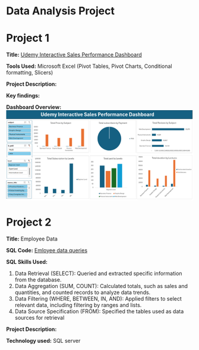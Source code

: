 # Data Analysis Project 
# Project 1
**Title:** [Udemy Interactive Sales Performance Dashboard](https://github.com/Phatiks/Phatiks.github.io/blob/main/udemy_online_education_courses_dataset.xlsx)

**Tools Used:** Microsoft Excel (Pivot Tables, Pivot Charts, Conditional formatting, Slicers)

**Project Description:** 
 

**Key findings:**

**Dashboard Overview:**
![Udemy_Dashboard](Udemy_Dashboard.png)

# Project 2

**Title:** Employee Data

**SQL Code:** [Emloyee data queries](https://github.com/Phatiks/Phatiks.github.io/blob/main/employee.sql)

**SQL Skills Used:** 
1. Data Retrieval (SELECT): Queried and extracted specific information from the database.
2. Data Aggregation (SUM, COUNT): Calculated totals, such as sales and quantities, and counted records to analyze data trends.
3. Data Filtering (WHERE, BETWEEN, IN, AND): Applied filters to select relevant data, including filtering by ranges and lists.
4. Data Source Specification (FROM): Specified the tables used as data sources for retrieval
 

**Project Description:**

**Technology used:** SQL server
 

